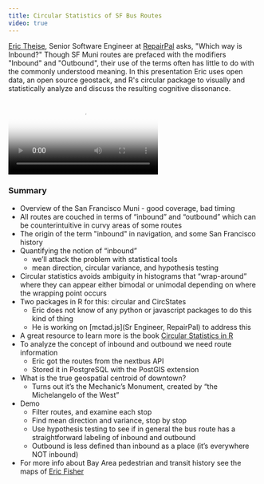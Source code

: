 ```yaml
---
title: Circular Statistics of SF Bus Routes
video: true
---
```


[Eric Theise](http://erictheise.com/), Senior Software Engineer at
[RepairPal](http://repairpal.com/) asks, "Which way is Inbound?"
Though SF Muni routes are prefaced with the modifiers "Inbound" and
"Outbound", their use of the terms often has little to do with the
commonly understood meaning. In this presentation Eric uses open
data, an open source geostack, and R's circular package to visually
and statistically analyze and discuss the resulting cognitive
dissonance.

<div class="flowplayer" data-embed="false">
  <video type="video/mp4"
         src="http://player.vimeo.com/external/124132910.hd.mp4?s=f047700972c48aaaf9c1e0c47a848240"
         poster="https://i.vimeocdn.com/video/513748329.jpg?mw=700"
  ></video>
</div>

### Summary

* Overview of the San Francisco Muni - good coverage, bad timing
* All routes are couched in terms of “inbound” and “outbound” which
  can be counterintuitive in curvy areas of some routes
* The origin of the term "inbound" in navigation, and some San
  Francisco history
* Quantifying the notion of “inbound”
    * we’ll attack the problem with statistical tools
    * mean direction, circular variance, and hypothesis testing
* Circular statistics avoids ambiguity in histograms that “wrap-around”
  where they can appear either bimodal or unimodal depending on where
  the wrapping point occurs
* Two packages in R for this: circular and CircStates
    * Eric does not know of any python or javascript packages to do this kind of thing
    * He is working on [mctad.js](Sr Engineer, RepairPal) to address this
* A great resource to learn more is the book [Circular Statistics
  in R](http://circstatinr.st-andrews.ac.uk/)
* To analyze the concept of inbound and outbound we need route information
    * Eric got the routes from the nextbus API
    * Stored it in PostgreSQL with the PostGIS extension
* What is the true geospatial centroid of downtown?
    * Turns out it’s the Mechanic’s Monument, created by “the Michelangelo of the West”
* Demo
    * Filter routes, and examine each stop
    * Find mean direction and variance, stop by stop
    * Use hypothesis testing to see if in general the bus route has
      a straightforward labeling of inbound and outbound
    * Outbound is less defined than inbound as a place (it’s everywhere NOT inbound)
* For more info about Bay Area pedestrian and transit history see
  the maps of [Eric Fisher](https://twitter.com/enf)
